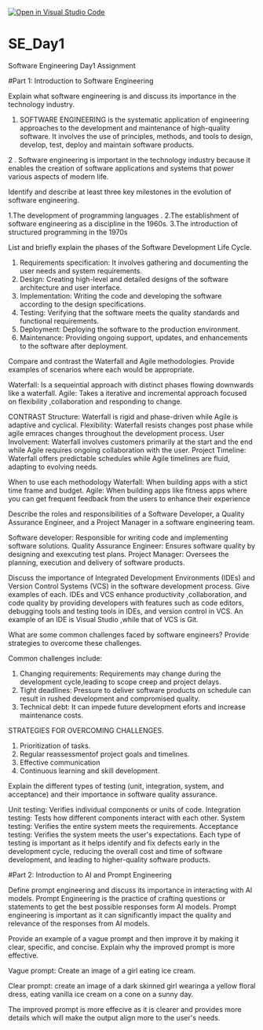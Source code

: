 [![Open in Visual Studio Code](https://classroom.github.com/assets/open-in-vscode-2e0aaae1b6195c2367325f4f02e2d04e9abb55f0b24a779b69b11b9e10269abc.svg)](https://classroom.github.com/online_ide?assignment_repo_id=18369151&assignment_repo_type=AssignmentRepo)
# SE_Day1
Software Engineering Day1 Assignment

#Part 1: Introduction to Software Engineering

Explain what software engineering is and discuss its importance in the technology industry.

1. SOFTWARE ENGINEERING is the systematic application of engineering approaches to the development and maintenance of high-quality software. It involves the use of principles, methods, and tools to design, develop, test, deploy and maintain software products.

2 . Software engineering is important in the technology industry because it enables the creation of software applications and systems that power various aspects of modern life.

Identify and describe at least three key milestones in the evolution of software engineering.

1.The development of programming languages .
2.The establishment of software engineering as a discipline in the 1960s.
3.The introduction of structured programming in the 1970s


List and briefly explain the phases of the Software Development Life Cycle.
1. Requirements specification: It involves gathering and documenting the user needs and system requirements.
2. Design: Creating high-level and detailed designs of the software architecture and user interface.
3. Implementation: Writing the code and developing the software according to the design specifications.
4. Testing: Verifying that the software meets the quality standards and functional requirements.
5. Deployment: Deploying the software to the production environment.
6. Maintenance: Providing ongoing support, updates, and enhancements to the software after deployment.

Compare and contrast the Waterfall and Agile methodologies. Provide examples of scenarios where each would be appropriate.

Waterfall: Is a sequeintial approach  with distinct phases flowing downwards like a waterfall.
Agile: Takes a iterative and incremental approach focused on flexibility ,collaboration and responding to change.

CONTRAST
Structure: Waterfall is rigid and phase-driven while Agile is adaptive and cyclical.
Flexibility: Waterfall resists changes post phase while agile emraces changes throughout the development process.
User Involvement: Waterfall involves customers primarily at the start and the end while Agile requires ongoing collaboration with the user.
Project Timeline: Waterfall offers predictable schedules while Agile timelines are fluid, adapting to evolving needs.

When to use each methodology
Waterfall: When building apps with a stict time frame and budget.
Agile: When building apps like fitness apps where you can get frequent feedback from the users to enhance their experience


Describe the roles and responsibilities of a Software Developer, a Quality Assurance Engineer, and a Project Manager in a software engineering team.

Software developer: Responsible for writing code and implementing software solutions.
Quality Assurance Engineer: Ensures software quality by designing and exexcuting test plans.
Project Manager: Oversees the planning, execution and delivery of software products.


Discuss the importance of Integrated Development Environments (IDEs) and Version Control Systems (VCS) in the software development process. Give examples of each.
IDEs and VCS enhance productivity ,collaboration, and code quality by providing developers with features such as code editors, debugging tools and testing tools in IDEs, and version control in VCS. An example of an IDE is Visual Studio ,while that of VCS is Git.


What are some common challenges faced by software engineers? Provide strategies to overcome these challenges.

Common challenges include:
1. Changing requirements: Requirements may change during the development cycle,leading to scope creep and project delays.
2. Tight deadlines: Pressure to deliver software products on schedule can result in rushed development and compromised quality.
3. Technical debt: It can impede future development eforts and increase maintenance costs.

STRATEGIES FOR OVERCOMING CHALLENGES.
1. Prioritization of tasks.
2. Regular reassessmentof project goals and timelines.
3. Effective communication
4. Continuous learning and skill development.

Explain the different types of testing (unit, integration, system, and acceptance) and their importance in software quality assurance.

Unit testing: Verifies individual components or units of code.
Integration testing: Tests how different components interact with each other.
System testing: Verifies the entire system meets the requirements.
Acceptance testing: Verifies the system meets the user's expectations.
Each type of testing is important as it helps identify and fix defects early in the development cycle, reducing the overall cost and time of software development, and leading to higher-quality software products.


#Part 2: Introduction to AI and Prompt Engineering


Define prompt engineering and discuss its importance in interacting with AI models.
Prompt Engineering is the practice of crafting questions or statements to get the best possible responses form AI models.
Prompt engineering is important as it can significantly impact the quality and relevance of the responses from AI models.

Provide an example of a vague prompt and then improve it by making it clear, specific, and concise. Explain why the improved prompt is more effective.

Vague prompt: Create an image of a girl eating ice cream.

Clear prompt: create an image of a dark skinned girl wearinga a yellow floral dress, eating vanilla ice cream on a cone on a sunny day. 

The improved prompt is more effecive as it is clearer and provides more details which will make the output align more to the user's needs.